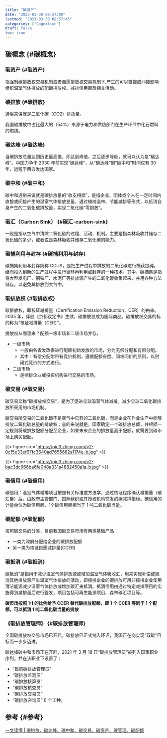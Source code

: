 ```yaml
---
title: "碳资产"
date: "2023-03-30 08:57:00"
lastmod: "2023-03-30 08:57:45"
categories: ["Cognition"]
draft: false
toc: true
---
```


## 碳概念 {#碳概念}


### 碳资产 {#碳资产}

指强制碳排放权交易机制或者自愿排放权交易机制下,产生的可以直接或间接影响组织温室气体排放的配额排放权、减排信用额及相关活动。


### 碳排放 {#碳排放}

通俗来讲就是二氧化碳（CO2）排放量。

我国碳排放中占比最大的（54%）来源于电力和供热部门在生产环节中化石燃料的燃烧。


### 碳达峰 {#碳达峰}

当碳排放总量达到历史最高值，即达到峰值，之后逐步降低，就可以认为是“碳达峰”。中国力争于 2030 年前实现“碳达峰”，从“碳达峰”到“碳中和”时间仅有 30 年，远短于西方发达国家。


### 碳中和 {#碳中和}

碳中和通俗来说就是碳排放量的“收支相抵”，是指企业、团体或个人在一定时间内直接或间接产生的温室气体排放总量，通过植树造林、节能减排等形式，以抵消自身产生的二氧化碳排放量，实现二氧化碳“零排放”。


### 碳汇（Carbon Sink） {#碳汇-carbon-sink}

一般是指从空气中清除二氧化碳的过程、活动、机制。主要是指森林吸收并储存二氧化碳的多少，或者说是森林吸收并储存二氧化碳的能力。


### 碳捕利用与封存 {#碳捕利用与封存}

碳捕集利用与封存简称 CCUS，是把生产过程中排放的二氧化碳进行捕获提纯，继而投入到新的生产过程中进行循环再利用或封存的一种技术。其中，碳捕集是指将大型发电厂、钢铁厂、水泥厂等排放源产生的二氧化碳收集起来，并用各种方法储存，以避免其排放到大气中。


### 碳排放权 {#碳排放权}

碳排放权，即核证减排量（Certification Emission Reduction，CER）的由来。2005 年，伴随《京都议定书》生效，碳排放权成为国际商品。碳排放权交易的标的称为“核证减排量（CER）”。

排放权从哪里来？配额一级市场和二级市场并存。

-   一级市场
    -   一般由各省发改委进行配额初始发放的市场，分为无偿分配和有偿分配。
    -   其中：有偿分配附带有竞价机制，遵循配额有偿、同权同价的原则，以封闭式竞价的方式进行。
-   二级市场
    -   是控排企业或投资机构进行交易的市场。


### 碳交易 {#碳交易}

碳交易又称“碳排放权交易”，是为了促进全球温室气体减排，减少全球二氧化碳排放所采用的市场机制。

碳交易所交易的二氧化碳不是空气中已有的二氧化碳，而是企业在作业生产中能够排放二氧化碳总量的排放权；总的来说就是，国家确定一个碳排放总额，并根据一定规则将碳排放配额分配至企业，如果未来企业的排放量高于配额，就需要到碳市场上购买配额。

{{< figure src="https://pic3.zhimg.com/v2-0c15e33ef97fc3640ad7655662a1174e_b.jpg" >}}

{{< figure src="https://pic3.zhimg.com/v2-bac3dc966ba6fe048a331a4882450a1a_b.jpg" >}}


### 碳信用 {#碳信用}

碳信用：温室气体减排项目按照有关标准或方法学，通过核证程序确认减排量（碳汇量）后，由政府主管部门、国际组织或其授权机构签发的碳减排指标。碳信用的计量单位为碳信用额，1个碳信用额相当于 1 吨二氧化碳当量。


### 碳配额 {#碳配额}

按照碳交易的分类，目前我国碳交易市场有两类基础产品：

-   一类为政府分配给企业的碳排放配额
-   另一类为核证自愿减排量(CCER)


### 碳抵消 {#碳抵消}

碳抵消”是指用于减少温室气体排放源或增加温室气体吸收汇，用来实现补偿或抵消其他排放源产生温室气体排放的活动，即控排企业的碳排放可用非控排企业使用清洁能源减少温室气体排放或增加碳汇来抵消。抵消信用由通过特定减排项目的实施得到减排量后进行签发，项目包括可再生能源项目、森林碳汇项目等。

**碳市场按照 1:1 的比例给予 CCER 替代碳排放配额，即 1 个 CCER 等同于 1 个配额，可以抵消 1 吨二氧化碳当量的排放**


### 《碳排放管理师》 {#碳排放管理师}

全国碳排放权交易市场已开启，碳排放已正式纳入环评，我国正在向实现“双碳”目标而一步步迈进。

碳达峰碳中和市场正在开辟，2021 年 3 月 18 日“碳排放管理员”被列入国家职业序列。并在该职业下设置了：

-   “民航碳排放管理员”
-   “碳排放监测员”
-   “碳排放核算员”
-   “碳排放核查员”
-   “碳排放交易员”
-   “碳排放咨询员” 6 个工种。


## 参考 {#参考}

[一文读懂 | 碳排放、碳达峰、碳中和、碳交易、碳资产、碳管理、碳配额](https://zhuanlan.zhihu.com/p/437943371)